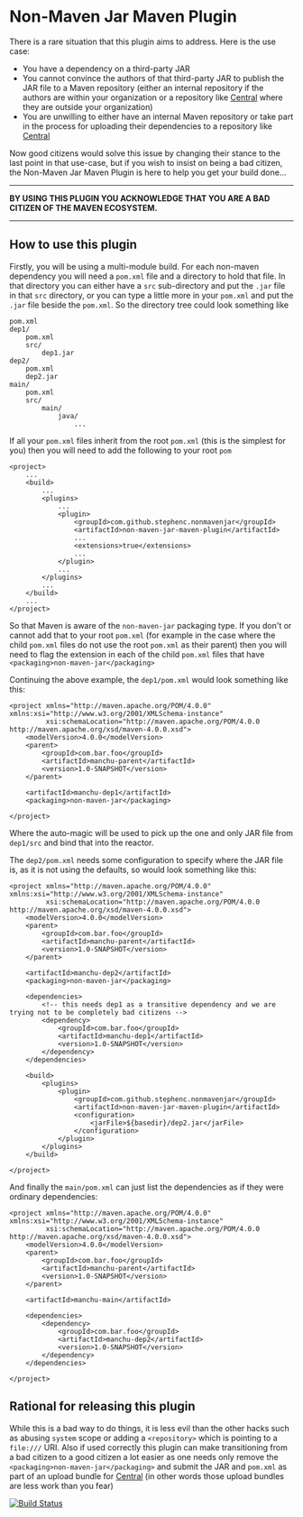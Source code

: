 Non-Maven Jar Maven Plugin
==========================

There is a rare situation that this plugin aims to address. Here is the use case:

  * You have a dependency on a third-party JAR
  * You cannot convince the authors of that third-party JAR to publish the JAR file to a Maven repository
    (either an internal repository if the authors are within your organization or a repository like
    [Central](http://repo.maven.apache.org/maven2/) where they are outside your organization)
  * You are unwilling to either have an internal Maven repository or take part in the process for uploading
    their dependencies to a repository like [Central](http://repo.maven.apache.org/maven2/)

Now good citizens would solve this issue by changing their stance to the last point in that use-case, but if you wish
to insist on being a bad citizen, the Non-Maven Jar Maven Plugin is here to help you get your build done...

- - -

__BY USING THIS PLUGIN YOU ACKNOWLEDGE THAT YOU ARE A BAD CITIZEN OF THE MAVEN ECOSYSTEM.__

- - -

How to use this plugin
----------------------

Firstly, you will be using a multi-module build. For each non-maven dependency you will need a `pom.xml` file and a
directory to hold that file. In that directory you can either have a `src` sub-directory and put the `.jar` file in
that `src` directory, or you can type a little more in your `pom.xml` and put the `.jar` file beside the `pom.xml`.
So the directory tree could look something like

    pom.xml
    dep1/
        pom.xml
        src/
            dep1.jar
    dep2/
        pom.xml
        dep2.jar
    main/
        pom.xml
        src/
            main/
                java/
                    ...

If all your `pom.xml` files inherit from the root `pom.xml` (this is the simplest for you) then you will need to
add the following to your root `pom`

    <project>
        ...
        <build>
            ...
            <plugins>
                ...
                <plugin>
                    <groupId>com.github.stephenc.nonmavenjar</groupId>
                    <artifactId>non-maven-jar-maven-plugin</artifactId>
                    ...
                    <extensions>true</extensions>
                    ...
                </plugin>
                ...
            </plugins>
            ...
        </build>
        ...
    </project>

So that Maven is aware of the `non-maven-jar` packaging type. If you don't or cannot add that to your root `pom.xml`
(for example in the case where the child `pom.xml` files do not use the root `pom.xml` as their parent) then
you will need to flag the extension in each of the child `pom.xml` files that have
`<packaging>non-maven-jar</packaging>`

Continuing the above example, the `dep1/pom.xml` would look something like this:

    <project xmlns="http://maven.apache.org/POM/4.0.0" xmlns:xsi="http://www.w3.org/2001/XMLSchema-instance"
             xsi:schemaLocation="http://maven.apache.org/POM/4.0.0 http://maven.apache.org/xsd/maven-4.0.0.xsd">
        <modelVersion>4.0.0</modelVersion>
        <parent>
            <groupId>com.bar.foo</groupId>
            <artifactId>manchu-parent</artifactId>
            <version>1.0-SNAPSHOT</version>
        </parent>

        <artifactId>manchu-dep1</artifactId>
        <packaging>non-maven-jar</packaging>

    </project>

Where the auto-magic will be used to pick up the one and only JAR file from `dep1/src` and bind that into the reactor.

The `dep2/pom.xml` needs some configuration to specify where the JAR file is, as it is not using the defaults, so
would look something like this:

    <project xmlns="http://maven.apache.org/POM/4.0.0" xmlns:xsi="http://www.w3.org/2001/XMLSchema-instance"
             xsi:schemaLocation="http://maven.apache.org/POM/4.0.0 http://maven.apache.org/xsd/maven-4.0.0.xsd">
        <modelVersion>4.0.0</modelVersion>
        <parent>
            <groupId>com.bar.foo</groupId>
            <artifactId>manchu-parent</artifactId>
            <version>1.0-SNAPSHOT</version>
        </parent>

        <artifactId>manchu-dep2</artifactId>
        <packaging>non-maven-jar</packaging>

        <dependencies>
            <!-- this needs dep1 as a transitive dependency and we are trying not to be completely bad citizens -->
            <dependency>
                <groupId>com.bar.foo</groupId>
                <artifactId>manchu-dep1</artifactId>
                <version>1.0-SNAPSHOT</version>
            </dependency>
        </dependencies>

        <build>
            <plugins>
                <plugin>
                    <groupId>com.github.stephenc.nonmavenjar</groupId>
                    <artifactId>non-maven-jar-maven-plugin</artifactId>
                    <configuration>
                        <jarFile>${basedir}/dep2.jar</jarFile>
                    </configuration>
                </plugin>
            </plugins>
        </build>

    </project>

And finally the `main/pom.xml` can just list the dependencies as if they were ordinary dependencies:

    <project xmlns="http://maven.apache.org/POM/4.0.0" xmlns:xsi="http://www.w3.org/2001/XMLSchema-instance"
             xsi:schemaLocation="http://maven.apache.org/POM/4.0.0 http://maven.apache.org/xsd/maven-4.0.0.xsd">
        <modelVersion>4.0.0</modelVersion>
        <parent>
            <groupId>com.bar.foo</groupId>
            <artifactId>manchu-parent</artifactId>
            <version>1.0-SNAPSHOT</version>
        </parent>

        <artifactId>manchu-main</artifactId>

        <dependencies>
            <dependency>
                <groupId>com.bar.foo</groupId>
                <artifactId>manchu-dep2</artifactId>
                <version>1.0-SNAPSHOT</version>
            </dependency>
        </dependencies>

    </project>


Rational for releasing this plugin
----------------------------------

While this is a bad way to do things, it is less evil than the other hacks such as abusing `system` scope or
adding a `<repository>` which is pointing to a `file:///` URI. Also if used correctly this plugin can make
transitioning from a bad citizen to a good citizen a lot easier as one needs only remove the
`<packaging>non-maven-jar</packaging>` and submit the JAR and `pom.xml` as part of an upload bundle for
[Central](http://repo.maven.apache.org/maven2/) (in other words those upload bundles are less work than you fear)

[![Build Status](https://buildhive.cloudbees.com/job/stephenc/job/non-maven-jar-maven-plugin/badge/icon)](https://buildhive.cloudbees.com/job/stephenc/job/non-maven-jar-maven-plugin/)
